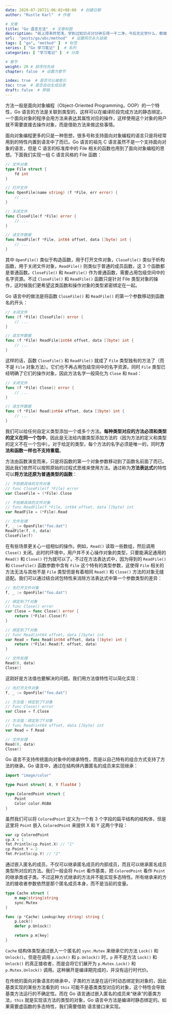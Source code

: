 ```yaml
---
date: 2020-07-26T21:06:02+08:00  # 创建日期
author: "Rustle Karl"  # 作者

# 文章
title: "Go 语言方法"  # 文章标题
description: "纸上得来终觉浅，学到过知识点分分钟忘得一干二净，今后无论学什么，都做好笔记吧。"
url:  "posts/go/abc/method"  # 设置网页永久链接
tags: [ "go", "method" ]  # 标签
series: [ "Go 学习笔记" ]  # 系列
categories: [ "学习笔记" ]  # 分类

# 章节
weight: 20 # 排序优先级
chapter: false  # 设置为章节

index: true  # 是否可以被索引
toc: true  # 是否自动生成目录
draft: false  # 草稿
---
```


方法一般是面向对象编程（Object-Oriented Programming，OOP）的一个特性，Go 语言的方法是关联到类型的，这样可以在编译阶段完成方法的静态绑定。一个面向对象的程序会用方法来表达其属性对应的操作，这样使用这个对象的用户就不需要直接去操作对象，而是借助方法来做这些事情。

面向对象编程更多的只是一种思想，很多号称支持面向对象编程的语言只是将经常用到的特性内置到语言中了而已。Go 语言的祖先 C 语言虽然不是一个支持面向对象的语言，但是 C 语言的标准库中的 File 相关的函数也用到了面向对象编程的思想。下面我们实现一组 C 语言风格的 File 函数：

```go
// 文件对象
type File struct {
    fd int
}

// 打开文件
func OpenFile(name string) (f *File, err error) {
    // ...
}

// 关闭文件
func CloseFile(f *File) error {
    // ...
}

// 读文件数据
func ReadFile(f *File, int64 offset, data []byte) int {
    // ...
}
```

其中 `OpenFile()` 类似于构造函数，用于打开文件对象，`CloseFile()` 类似于析构函数，用于关闭文件对象，`ReadFile()` 则类似于普通的成员函数，这 3 个函数都是普通函数。`CloseFile()` 和 `ReadFile()` 作为普通函数，需要占用包级空间中的名字资源。不过 `CloseFile()` 和 `ReadFile()` 函数只是针对 File 类型对象的操作，这时候我们更希望这类函数和操作对象的类型紧密绑定在一起。

Go 语言中的做法是将函数 `CloseFile()` 和 `ReadFile()` 的第一个参数移动到函数名的开头：

```go
// 关闭文件
func (f *File) CloseFile() error {
    // ...
}

// 读文件数据
func (f *File) ReadFile(int64 offset, data []byte) int {
    // ...
}
```

这样的话，函数 `CloseFile()` 和 `ReadFile()` 就成了 `File` 类型独有的方法了（而不是 `File` 对象方法）。它们也不再占用包级空间中的名字资源，同时 `File` 类型已经明确了它们的操作对象，因此方法名字一般简化为 `Close` 和 `Read`：

```go
// 关闭文件
func (f *File) Close() error {
    // ...
}

// 读文件数据
func (f *File) Read(int64 offset, data []byte) int {
    // ...
}
```

我们可以给任何自定义类型添加一个或多个方法。**每种类型对应的方法必须和类型的定义在同一个包中**，因此是无法给内置类型添加方法的（因为方法的定义和类型的定义不在一个包中）。对于给定的类型，每个方法的名字必须是唯一的，同时**方法和函数一样也不支持重载**。

方法由函数演变而来，只是将函数的第一个对象参数移动到了函数名前面了而已。因此我们依然可以按照原始的过程式思维来使用方法。通过称为**方法表达式**的特性可以**将方法还原为普通类型的函数**：

```go
// 不依赖具体的文件对象
// func CloseFile(f *File) error
var CloseFile = (*File).Close

// 不依赖具体的文件对象
// func ReadFile(f *File, int64 offset, data []byte) int
var ReadFile = (*File).Read

// 文件处理
f, _ := OpenFile("foo.dat")
ReadFile(f, 0, data)
CloseFile(f)
```

在有些场景更关心一组相似的操作。例如，`Read()` 读取一些数组，然后调用 `Close()` 关闭。此时的环境中，用户并不关心操作对象的类型，只要能满足通用的 `Read()` 和 `Close()` 行为就可以了。不过在方法表达式中，因为得到的 `ReadFile()` 和 `CloseFile()` 函数参数中含有 `File` 这个特有的类型参数，这使得 `File` 相关的方法无法与其他不是 `File` 类型但是有着相同 `Read()` 和 `Close()` 方法的对象无缝适配。我们可以通过结合闭包特性来消除方法表达式中第一个参数类型的差异：

```go
// 先打开文件对象
f, _ := OpenFile("foo.dat")

// 绑定到了f对象
// func Close() error
var Close = func Close() error {
    return (*File).Close(f)
}

// 绑定到了f对象
// func Read(int64 offset, data []byte) int
var Read = func Read(int64 offset, data []byte) int {
    return (*File).Read(f, offset, data)
}

// 文件处理
Read(0, data)
Close()
```

这刚好是方法值也要解决的问题。我们用方法值特性可以简化实现：

```go
// 先打开文件对象
f, _ := OpenFile("foo.dat")

// 方法值：绑定到了f对象
// func Close() error
var Close = f.Close

// 方法值：绑定到了f对象
// func Read(int64 offset, data []byte) int
var Read = f.Read

// 文件处理
Read(0, data)
Close()
```

Go 语言不支持传统面向对象中的继承特性，而是以自己特有的组合方式支持了方法的继承。Go 语言中，通过在结构体内置匿名的成员来实现继承：

```go
import "image/color"

type Point struct{ X, Y float64 }

type ColoredPoint struct {
	Point
	Color color.RGBA
}
```

虽然我们可以将 `ColoredPoint` 定义为一个有 3 个字段的扁平结构的结构体，但是这里将 `Point` 嵌入 `ColoredPoint` 来提供 X 和 Y 这两个字段：

```go
var cp ColoredPoint
cp.X = 1
fmt.Println(cp.Point.X) // "1"
cp.Point.Y = 2
fmt.Println(cp.Y) // "2"
```

通过嵌入匿名的成员，不仅可以继承匿名成员的内部成员，而且可以继承匿名成员类型所对应的方法。我们一般会将 `Point` 看作基类，把 `ColoredPoint` 看作 `Point` 的继承类或子类。不过这种方式继承的方法并不能实现多态特性。所有继承来的方法的接收者参数依然是那个匿名成员本身，而不是当前的变量。

```go
type Cache struct {
    m map[string]string
    sync.Mutex
}

func (p *Cache) Lookup(key string) string {
    p.Lock()
    defer p.Unlock()

    return p.m[key]
}
```

`Cache` 结构体类型通过嵌入一个匿名的 `sync.Mutex` 来继承它的方法 `Lock()` 和 `Unlock()`。但是在调用 `p.Lock()` 和 `p.Unlock()` 时，`p` 并不是方法 `Lock()` 和 `Unlock()` 的真正接收者，而是会将它们展开为 `p.Mutex.Lock()` 和 `p.Mutex.Unlock()` 调用。这种展开是编译期完成的，并没有运行时代价。

在传统的面向对象语言的继承中，子类的方法是在运行时动态绑定到对象的，因此基类实现的某些方法看到的 `this` 可能不是基类类型对应的对象，这个特性会导致基类方法运行的不确定性。而在 Go 语言通过嵌入匿名的成员来“继承”的基类方法，`this` 就是实现该方法的类型的对象，Go 语言中方法是编译时静态绑定的。如果需要虚函数的多态特性，我们需要借助  语言接口来实现。

